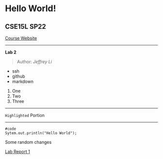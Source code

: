# Hello World!
## CSE15L SP22
[Course Website](https://sites.google.com/eng.ucsd.edu/cse-15l-spring-2022/home?authuser=0)
***
**Lab 2**
> Author:
*Jeffrey Li*
* ssh
* github
* markdown
1) One
2) Two
3) Three
***
`Highlighted` Portion
***
```
#code
Sytem.out.println("Hello World");
```

Some random changes

[Lab Report 1](https://github.com/jeffreyli640/cse15l-lab-reports/blob/main/lab-report-1-week-2.md?plain=1)

